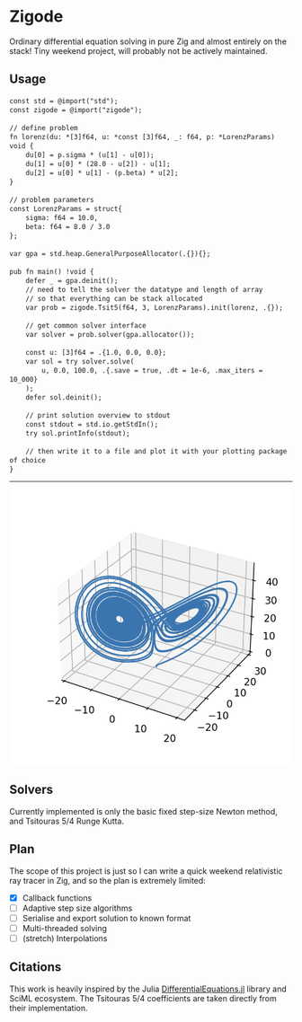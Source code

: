# Zigode 

Ordinary differential equation solving in pure Zig and almost entirely on the stack! Tiny weekend project, will probably not be actively maintained.

## Usage

```zig
const std = @import("std");
const zigode = @import("zigode");

// define problem
fn lorenz(du: *[3]f64, u: *const [3]f64, _: f64, p: *LorenzParams) void {
    du[0] = p.sigma * (u[1] - u[0]);
    du[1] = u[0] * (28.0 - u[2]) - u[1];
    du[2] = u[0] * u[1] - (p.beta) * u[2];
}

// problem parameters
const LorenzParams = struct{
    sigma: f64 = 10.0,
    beta: f64 = 8.0 / 3.0
};

var gpa = std.heap.GeneralPurposeAllocator(.{}){};

pub fn main() !void {
    defer _ = gpa.deinit();
    // need to tell the solver the datatype and length of array
    // so that everything can be stack allocated
    var prob = zigode.Tsit5(f64, 3, LorenzParams).init(lorenz, .{});

    // get common solver interface
    var solver = prob.solver(gpa.allocator());

    const u: [3]f64 = .{1.0, 0.0, 0.0};
    var sol = try solver.solve(
        u, 0.0, 100.0, .{.save = true, .dt = 1e-6, .max_iters = 10_000}
    );
    defer sol.deinit();

    // print solution overview to stdout
    const stdout = std.io.getStdIn();
    try sol.printInfo(stdout);

    // then write it to a file and plot it with your plotting package of choice
} 
```

![lorenz-demo](./assets/lorenz.png)

## Solvers

Currently implemented is only the basic fixed step-size Newton method, and Tsitouras 5/4 Runge Kutta.

## Plan

The scope of this project is just so I can write a quick weekend relativistic ray tracer in Zig, and so the plan is extremely limited:

- [x] Callback functions
- [ ] Adaptive step size algorithms
- [ ] Serialise and export solution to known format
- [ ] Multi-threaded solving
- [ ] (stretch) Interpolations

## Citations
 
This work is heavily inspired by the Julia [DifferentialEquations.jl](https://github.com/SciML/DifferentialEquations.jl) library and SciML ecosystem. The Tsitouras 5/4 coefficients are taken directly from their implementation.
